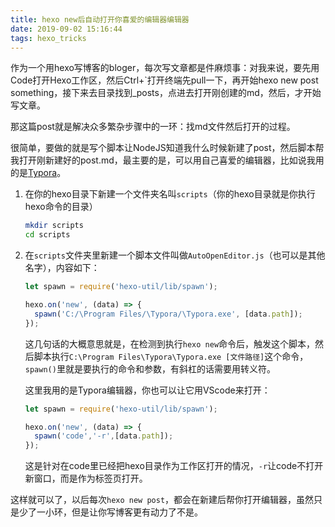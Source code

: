 ```yaml
---
title: hexo new后自动打开你喜爱的编辑器编辑器
date: 2019-09-02 15:16:44
tags: hexo_tricks
---
```


作为一个用hexo写博客的bloger，每次写文章都是件麻烦事：对我来说，要先用Code打开Hexo工作区，然后Ctrl+`打开终端先pull一下，再开始hexo new post something，接下来去目录找到_posts，点进去打开刚创建的md，然后，才开始写文章。

那这篇post就是解决众多繁杂步骤中的一环：找md文件然后打开的过程。

<!---more---->

很简单，要做的就是写个脚本让NodeJS知道我什么时候新建了post，然后脚本帮我打开刚新建好的post.md，最主要的是，可以用自己喜爱的编辑器，比如说我用的是[Typora](https://typora.io/)。

1. 在你的hexo目录下新建一个文件夹名叫`scripts`（你的hexo目录就是你执行hexo命令的目录）

	```bash
	mkdir scripts
	cd scripts
	```

2. 在`scripts`文件夹里新建一个脚本文件叫做`AutoOpenEditor.js`（也可以是其他名字），内容如下：

   ```js
   let spawn = require('hexo-util/lib/spawn');
   
   hexo.on('new', (data) => {
     spawn('C:/\Program Files/\Typora/\Typora.exe', [data.path]);
   });
   ```

   这几句话的大概意思就是，在检测到执行`hexo new`命令后，触发这个脚本，然后脚本执行`C:\Program Files\Typora\Typora.exe [文件路径]`这个命令，`spawn()`里就是要执行的命令和参数，有斜杠的话需要用转义符。

   这里我用的是Typora编辑器，你也可以让它用VScode来打开：

   ```js
   let spawn = require('hexo-util/lib/spawn');
   
   hexo.on('new', (data) => {
     spawn('code','-r',[data.path]);
   });
   ```

   这是针对在code里已经把hexo目录作为工作区打开的情况，`-r`让code不打开新窗口，而是作为标签页打开。

这样就可以了，以后每次`hexo new post`，都会在新建后帮你打开编辑器，虽然只是少了一小环，但是让你写博客更有动力了不是。